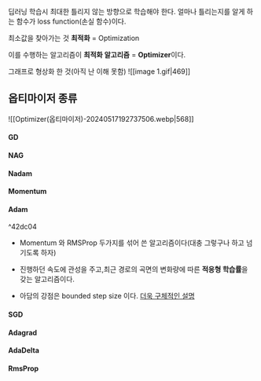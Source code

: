 딥러닝 학습시 최대한 틀리지 않는 방향으로 학습해야 한다.
얼마나 틀리는지를 알게 하는 함수가 loss function(손실 함수)이다.

최소값을 찾아가는 것 **최적화** = Optimization

이를 수행하는 알고리즘이 **최적화 알고리즘** = **Optimizer**이다.

그래프로 형상화 한 것(아직 난 이해 못함)
![[image 1.gif|469]]
## 옵티마이저 종류
 ![[Optimizer(옵티마이저)-20240517192737506.webp|568]]
 
#### GD
#### NAG
#### Nadam
#### Momentum
#### Adam
^42dc04
- Momentum 와 RMSProp 두가지를 섞어 쓴 알고리즘이다(대충 그렇구나 하고 넘기도록 하자)

- 진행하던 속도에 관성을 주고,최근 경로의 곡면의 변화량에 따른 **적응형 학습률**을 갖는 알고리즘이다.

- 아담의 강점은 bounded step size 이다.
[더욱 구체적인 설명](https://velog.io/@freesky/Optimizer)

#### SGD
#### Adagrad
#### AdaDelta
#### RmsProp

